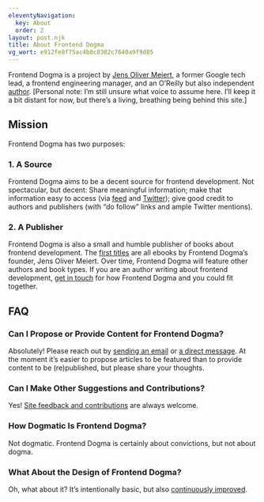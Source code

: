 ```yaml
---
eleventyNavigation:
  key: About
  order: 2
layout: post.njk
title: About Frontend Dogma
vg_wort: e912fe8f75ac4b8c8302c7640a9f9d85
---
```

Frontend Dogma is a project by [Jens Oliver Meiert](https://meiert.com/en/), a former Google tech lead, a frontend engineering manager, and an O’Reilly but also independent [author](https://www.goodreads.com/author/list/13623828.Jens_Oliver_Meiert). [Personal note: I’m still unsure what voice to assume here. I’ll keep it a bit distant for now, but there’s a living, breathing being behind this site.]

## Mission

Frontend Dogma has two purposes:

### 1. A Source

Frontend Dogma aims to be a decent source for frontend development. Not spectacular, but decent: Share meaningful information; make that information easy to access (via [feed](/feed/) and [Twitter](https://twitter.com/frontenddogma)); give good credit to authors and publishers (with “do follow” links and ample Twitter mentions).

### 2. A Publisher

Frontend Dogma is also a small and humble publisher of books about frontend development. The [first titles](/books/) are all ebooks by Frontend Dogma’s founder, Jens Oliver Meiert. Over time, Frontend Dogma will feature other authors and book types. If you are an author writing about frontend development, [get in touch](/contact/) for how Frontend Dogma and you could fit together.

## FAQ

### Can I Propose or Provide Content for Frontend Dogma?

Absolutely! Please reach out by [sending an email](/contact/) or [a direct message](https://twitter.com/messages/9372812-1362505873625645064). At the moment it’s easier to propose articles to be featured than to provide content to be (re)published, but please share your thoughts.

### Can I Make Other Suggestions and Contributions?

Yes! [Site feedback and contributions](https://github.com/j9t/frontenddogma.com) are always welcome.

### How Dogmatic Is Frontend Dogma?

Not dogmatic. Frontend Dogma is certainly about convictions, but not about dogma.

### What About the Design of Frontend Dogma?

Oh, what about it? It’s intentionally basic, but also [continuously improved](https://meiert.com/en/blog/the-greatest-secret-in-web-design/).